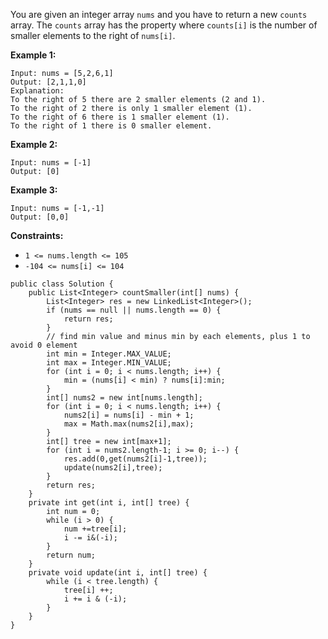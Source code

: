 You are given an integer array `nums` and you have to return a new `counts` array. The `counts` array has the property where `counts[i]` is the number of smaller elements to the right of `nums[i]`.

 

**Example 1:**

```
Input: nums = [5,2,6,1]
Output: [2,1,1,0]
Explanation:
To the right of 5 there are 2 smaller elements (2 and 1).
To the right of 2 there is only 1 smaller element (1).
To the right of 6 there is 1 smaller element (1).
To the right of 1 there is 0 smaller element.
```

**Example 2:**

```
Input: nums = [-1]
Output: [0]
```

**Example 3:**

```
Input: nums = [-1,-1]
Output: [0,0]
```

 

**Constraints:**

- `1 <= nums.length <= 105`
- `-104 <= nums[i] <= 104`

```
public class Solution {
    public List<Integer> countSmaller(int[] nums) {
        List<Integer> res = new LinkedList<Integer>();
        if (nums == null || nums.length == 0) {
            return res;
        }
        // find min value and minus min by each elements, plus 1 to avoid 0 element
        int min = Integer.MAX_VALUE;
        int max = Integer.MIN_VALUE;
        for (int i = 0; i < nums.length; i++) {
            min = (nums[i] < min) ? nums[i]:min;
        }
        int[] nums2 = new int[nums.length];
        for (int i = 0; i < nums.length; i++) {
            nums2[i] = nums[i] - min + 1;
            max = Math.max(nums2[i],max);
        }
        int[] tree = new int[max+1];
        for (int i = nums2.length-1; i >= 0; i--) {
            res.add(0,get(nums2[i]-1,tree));
            update(nums2[i],tree);
        }
        return res;
    }
    private int get(int i, int[] tree) {
        int num = 0;
        while (i > 0) {
            num +=tree[i];
            i -= i&(-i);
        }
        return num;
    }
    private void update(int i, int[] tree) {
        while (i < tree.length) {
            tree[i] ++;
            i += i & (-i);
        }
    }
}
```


